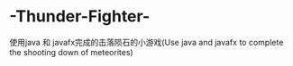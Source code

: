 # -Thunder-Fighter-
使用java 和 javafx完成的击落陨石的小游戏(Use java and javafx to complete the shooting down of meteorites)
